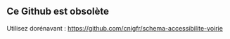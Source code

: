 ## Ce Github est obsolète

Utilisez dorénavant : https://github.com/cnigfr/schema-accessibilite-voirie
